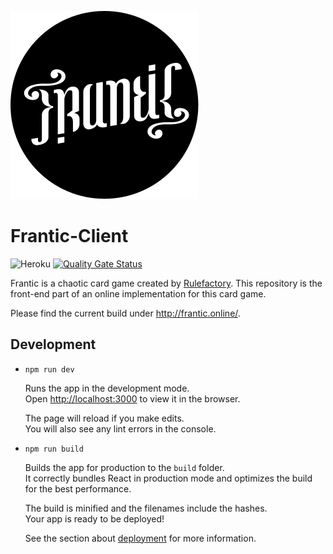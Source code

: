 ![Logo](src/assets/frantic/logo-hollow.svg)

# Frantic-Client
![Heroku](https://heroku-badge.herokuapp.com/?app=sopra-fs20-group-09-client)
[![Quality Gate Status](https://sonarcloud.io/api/project_badges/measure?project=soprafs20-group09_frantic-client&metric=alert_status)](https://sonarcloud.io/dashboard?id=soprafs20-group09_frantic-client)

Frantic is a chaotic card game created by [Rulefactory](https://rulefactory.ch). This repository is the front-end part of an online implementation for this card game. 

Please find the current build under http://frantic.online/.

## Development

* `npm run dev`

  Runs the app in the development mode.<br />
  Open [http://localhost:3000](http://localhost:3000) to view it in the browser.

  The page will reload if you make edits.<br />
  You will also see any lint errors in the console.

* `npm run build`

  Builds the app for production to the `build` folder.<br />
  It correctly bundles React in production mode and optimizes the build for the best performance.

  The build is minified and the filenames include the hashes.<br />
  Your app is ready to be deployed!

  See the section about [deployment](https://facebook.github.io/create-react-app/docs/deployment) for more information.
